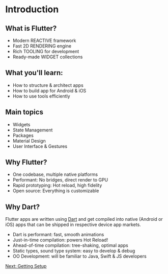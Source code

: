 
# Introduction

## What is Flutter?

 * Modern REACTIVE framework
 * Fast 2D RENDERING engine
 * Rich TOOLING for development
 * Ready-made WIDGET collections
 
## What you'll learn:

 * How to structure & architect apps
 * How to build app for Android & iOS
 * How to use tools efficiently
 
## Main topics
 
 * Widgets
 * State Management
 * Packages
 * Material Design
 * User Interface & Gestures
 
## Why Flutter?

 * One codebase, multiple native platforms
 * Performant: No bridges, direct render to GPU
 * Rapid prototyping: Hot reload, high fidelity
 * Open source: Everything is customizable
 
## Why Dart?
 
Flutter apps are written using [Dart](https://dartlang.org)
and get compiled into native (Android or iOS) apps that can 
be shipped in respective device app markets.

 * Dart is performant: fast, smooth animations
 * Just-in-time compilation: powers Hot Reload!
 * Ahead-of-time compilation: tree-shaking, optimal apps
 * Static types, sound type system: easy to develop & debug
 * OO Development: will be familiar to Java, Swift & JS developers

[Next: Getting Setup](101-GettingSetup.md)
